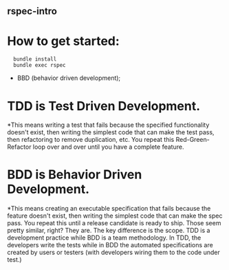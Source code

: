 ## rspec-intro
# How to get started:
```
  bundle install
  bundle exec rspec
```
* BBD (behavior driven development);

# TDD is Test Driven Development. 
*This means writing a test that fails because the specified functionality doesn't exist, then writing the simplest code that can make the test pass, then refactoring to remove duplication, etc. You repeat this Red-Green-Refactor loop over and over until you have a complete feature.

# BDD is Behavior Driven Development. 
*This means creating an executable specification that fails because the feature doesn't exist, then writing the simplest code that can make the spec pass. You repeat this until a release candidate is ready to ship.
Those seem pretty similar, right? They are. The key difference is the scope. TDD is a development practice while BDD is a team methodology. In TDD, the developers write the tests while in BDD the automated specifications are created by users or testers (with developers wiring them to the code under test.)